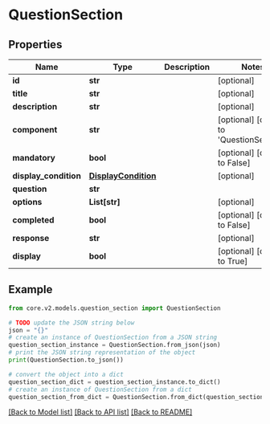 # QuestionSection


## Properties

Name | Type | Description | Notes
------------ | ------------- | ------------- | -------------
**id** | **str** |  | [optional] 
**title** | **str** |  | [optional] 
**description** | **str** |  | [optional] 
**component** | **str** |  | [optional] [default to 'QuestionSection']
**mandatory** | **bool** |  | [optional] [default to False]
**display_condition** | [**DisplayCondition**](DisplayCondition.md) |  | [optional] 
**question** | **str** |  | 
**options** | **List[str]** |  | [optional] 
**completed** | **bool** |  | [optional] [default to False]
**response** | **str** |  | [optional] 
**display** | **bool** |  | [optional] [default to True]

## Example

```python
from core.v2.models.question_section import QuestionSection

# TODO update the JSON string below
json = "{}"
# create an instance of QuestionSection from a JSON string
question_section_instance = QuestionSection.from_json(json)
# print the JSON string representation of the object
print(QuestionSection.to_json())

# convert the object into a dict
question_section_dict = question_section_instance.to_dict()
# create an instance of QuestionSection from a dict
question_section_from_dict = QuestionSection.from_dict(question_section_dict)
```
[[Back to Model list]](../README.md#documentation-for-models) [[Back to API list]](../README.md#documentation-for-api-endpoints) [[Back to README]](../README.md)


